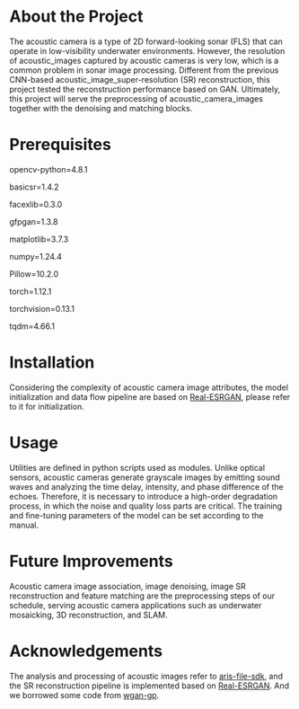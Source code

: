 # About the Project
The acoustic camera is a type of 2D forward-looking sonar (FLS) that can operate in low-visibility underwater environments.
However, the resolution of acoustic_images captured by acoustic cameras is very low, which is a common problem in sonar image processing.
Different from the previous CNN-based acoustic_image_super-resolution (SR) reconstruction, this project tested the reconstruction performance based on GAN.
Ultimately, this project will serve the preprocessing of acoustic_camera_images together with the denoising and matching blocks.

# Prerequisites
opencv-python=4.8.1

basicsr=1.4.2

facexlib=0.3.0

gfpgan=1.3.8

matplotlib=3.7.3

numpy=1.24.4

Pillow=10.2.0

torch=1.12.1

torchvision=0.13.1

tqdm=4.66.1

# Installation
Considering the complexity of acoustic camera image attributes, the model initialization and data flow pipeline are based on [Real-ESRGAN](https://github.com/xinntao/Real-ESRGAN), please refer to it for initialization.

# Usage
Utilities are defined in python scripts used as modules.
Unlike optical sensors, acoustic cameras generate grayscale images by emitting sound waves and analyzing the time delay, intensity, and phase difference of the echoes. Therefore, it is necessary to introduce a high-order degradation process, in which the noise and quality loss parts are critical. The training and fine-tuning parameters of the model can be set according to the manual.

# Future Improvements
Acoustic camera image association, image denoising, image SR reconstruction and feature matching are the preprocessing steps of our schedule, serving acoustic camera applications such as underwater mosaicking, 3D reconstruction, and SLAM.

# Acknowledgements
The analysis and processing of acoustic images refer to [aris-file-sdk](https://github.com/SoundMetrics/aris-file-sdk), and the SR reconstruction pipeline is implemented based on [Real-ESRGAN](https://github.com/xinntao/Real-ESRGAN).
And we borrowed some code from [wgan-gp](https://github.com/EmilienDupont/wgan-gp).
